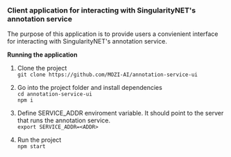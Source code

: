 ### Client application for interacting with SingularityNET's annotation service ###

The purpose of this application is to provide users a convienient interface for interacting with SingularityNET's annotation service. 

**Running the application**
1. Clone the project \
``` git clone https://github.com/MOZI-AI/annotation-service-ui ```

2. Go into the project folder and install dependencies \
``` cd annotation-service-ui ``` \
``` npm i ``` 
3. Define SERVICE_ADDR enviroment variable. It should point to the server that runs the annotation service. \
```export SERVICE_ADDR=<ADDR>```

4. Run the project \
``` npm start ``` 
